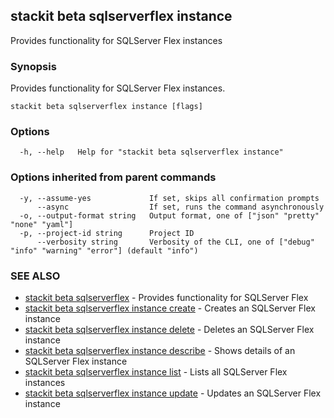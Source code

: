 ## stackit beta sqlserverflex instance

Provides functionality for SQLServer Flex instances

### Synopsis

Provides functionality for SQLServer Flex instances.

```
stackit beta sqlserverflex instance [flags]
```

### Options

```
  -h, --help   Help for "stackit beta sqlserverflex instance"
```

### Options inherited from parent commands

```
  -y, --assume-yes             If set, skips all confirmation prompts
      --async                  If set, runs the command asynchronously
  -o, --output-format string   Output format, one of ["json" "pretty" "none" "yaml"]
  -p, --project-id string      Project ID
      --verbosity string       Verbosity of the CLI, one of ["debug" "info" "warning" "error"] (default "info")
```

### SEE ALSO

* [stackit beta sqlserverflex](./stackit_beta_sqlserverflex.md)	 - Provides functionality for SQLServer Flex
* [stackit beta sqlserverflex instance create](./stackit_beta_sqlserverflex_instance_create.md)	 - Creates an SQLServer Flex instance
* [stackit beta sqlserverflex instance delete](./stackit_beta_sqlserverflex_instance_delete.md)	 - Deletes an SQLServer Flex instance
* [stackit beta sqlserverflex instance describe](./stackit_beta_sqlserverflex_instance_describe.md)	 - Shows details  of an SQLServer Flex instance
* [stackit beta sqlserverflex instance list](./stackit_beta_sqlserverflex_instance_list.md)	 - Lists all SQLServer Flex instances
* [stackit beta sqlserverflex instance update](./stackit_beta_sqlserverflex_instance_update.md)	 - Updates an SQLServer Flex instance

